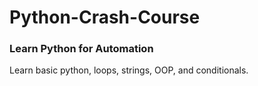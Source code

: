 # Python-Crash-Course
### Learn Python for Automation

Learn basic python, loops, strings, OOP, and conditionals.
